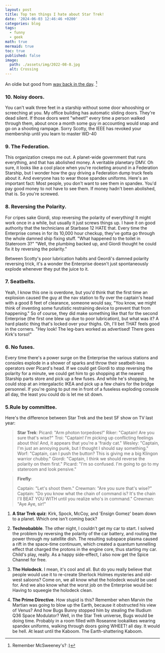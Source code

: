```yaml
---
layout: post
title: Top ten things I hate about Star Trek!
date: '2024-06-03 12:46:46 +0200'
categories: blog
tags:
  - funny
  - geek
math: true
mermaid: true
toc: true
published: false
image:
  path: ./assets/img/2022-08-8.jpg
  alt: Crossing
---
```


An oldie but good from [way back in the day](https://ufies.org/txt/startrek.html). [^1]
[^1]: Remember McSweeney's? :) 

### 10. **Noisy doors**.
You can't walk three feet in a starship without some door whooshing or screeching at you. My office building has automatic sliding doors. They're dead silent. If those doors went "wheet!" every time a person walked through them, about once a month some guy in accounting would snap and go on a shooting rampage. Sorry Scotty, the IEEE has revoked your membership until you learn to master WD-40

### 9. **The Federation**.
This organization creeps me out. A planet-wide government that runs everything, and that has abolished money. A veritable planetary DMV. Oh sure, it looks like a cool place when you're rocketing around in a Federation Starship, but I wonder how the guy driving a Federation dump truck feels about it. 
And everyone has to wear those spandex uniforms. Here's an important fact: Most people, you don't want to see them in spandex. You'd pay good money to not have to see them. If money hadn't been abolished, that is. So you're screwed.

### 8. **Reversing the Polarity**.
For cripes sake Giordi, stop reversing the polarity of everything! It might work once in a while, but usually it just screws things up. I have it on good authority that the technicians at Starbase 12 HATE that. Every time the Enterprise comes in for its 10,000 hour checkup, they've gotta go through the whole damned ship fixing stuff. "What happened to the toilet in Stateroom 3?" "Well, the plumbing backed up, and Giordi thought he could fix it by reversing the polarity."

Between Scotty's poor lubrication habits and Geordi's damned polarity reversing trick, it's a wonder the Enterprise doesn't just spontaneously explode whenever they put the juice to it.

### 7. **Seatbelts**.
Yeah, I know this one is overdone, but you'd think that the first time an explosion caused the guy at the nav station to fly over the captain's head with a good 8 feet of clearance, someone would say, "You know, we might think of inventing some furutistic restraining device to prevent that from happening." So of course, they did make something like that for the second Enterprise (the first one blew up due to poor lubrication), but what was it? A hard plastic thing that's locked over your thighs. Oh, I'll bet THAT feels good in the corners. "Hey look! The leg-bars worked as advertised! There goes Kirk's torso!"

### 6. **No fuses**.
Every time there's a power surge on the Enterprise the various stations and consoles explode in a shower of sparks and throw their seatbelt-less operators over Picard's head. If we could get Giordi to stop reversing the polarity for a minute, we could get him to go shopping at the nearest Starship parts store and pick up a few fuses. And while he's shopping, he could stop at an intergalactic IKEA and pick up a few chairs for the bridge personnel. If you're going to put me in front of a fuseless exploding console all day, the least you could do is let me sit down.

### 5.**Rule by committee**.
Here's the difference between Star Trek and the best SF show on TV last year:

> **Star Trek**:
> Picard: "Arm photon torpedoes!"
> Riker: "Captain! Are you sure that's wise?"
Troi: "Captain! I'm picking up conflicting feelings about this! And, it appears that you're a 'fraidy cat."
Wesley: "Captain, I'm just an annoying punk, but I thought I should say something."
Worf: "Captain, can I push the button? This is giving me a big Klingon warrior chubby."
Giordi: "Captain, I think we should reverse the polarity on them first."
Picard: "I'm so confused. I'm going to go to my stateroom and look
pensive."

>**Firefly**:
>
>Captain: "Let's shoot them."
Crewman: "Are you sure that's wise?"
Captain: "Do you know what the chain of command is? It's the chain I'll BEAT YOU WITH until you realize who's in command."
Crewman: "Aye Aye, sir!"

1. **A Star Trek quiz**:
Kirk, Spock, McCoy, and 'Ensign Gomez' beam down to a planet. Which one isn't coming back?

1. **Technobabble**.
The other night, I couldn't get my car to start. I solved the problem by reversing the polarity of the car battery, and routing the power through my satellite dish. The resulting subspace plasma caused a rift in the space-time continuum, which created a quantum tunnelling effect that charged the protons in the engine core, thus starting my car. Child's play, really. As a happy side-effect, I also now get the Spice Channel for free.

1. **The Holodeck**.
I mean, it's cool and all. But do you really believe that people would use it to re-create Sherlock Holmes mysteries and old-west saloons? Come on, we all know what the holodeck would be used for. And we also know what the worst job on the Enterprise would be: Having to squeegie the holodeck clean.

1. **The Prime Directive**.
How stupid is this? Remember when Marvin the Martian was going to blow up the Earth, because it obstructed his view of Venus? And how Bugs Bunny stopped him by stealing the Illudium Q36 Space Modulator? Well, in the Star Trek universe, Bugs would be doing time. Probably in a room filled with Roseanne lookalikes wearing spandex uniforms, walking through doors going WHEET! all day. It would be hell. At least until the Kaboom. The Earth-shattering Kaboom.
